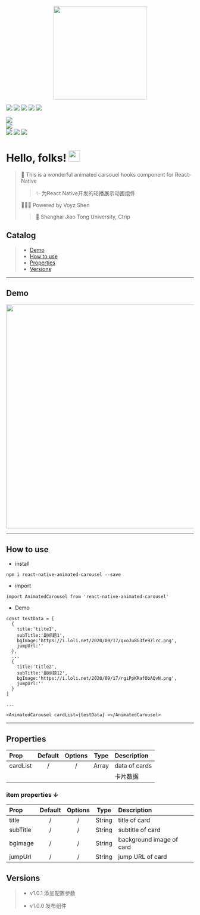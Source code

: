 <div align=center><img align="center" src="https://i.loli.net/2020/09/19/LYfW67IyjgZoNKq.png" width="250px"/></div>

[![](https://img.shields.io/badge/我的微信--informational?style=social&logo=wechat)](https://i.loli.net/2020/09/19/jHmZskwtUTF9oOh.png)
[![](https://img.shields.io/badge/Github--informational?style=social&logo=github)](https://github.com/Voyzz)
[![](https://img.shields.io/badge/我的邮箱--informational?style=social&logo=gmail)](voyzshen@gmail.com)
[![](https://img.shields.io/badge/我的Blog--informational?style=social&logo=micro.blog)](http://blog.voyz.vip/)
[![](https://img.shields.io/badge/ReactNative--informational?style=social&logo=react)](https://reactnative.cn/) 

![](https://img.shields.io/npm/v/react-native-animated-carousel?style=for-the-badge)   
![](https://img.shields.io/npm/dt/react-native-animated-carousel?style=for-the-badge)   
![](https://img.shields.io/github/last-commit/Voyzz/react-native-animated-carousel?style=for-the-badge)
![](https://img.shields.io/npm/l/react-native-animated-carousel?style=for-the-badge) 
![](https://img.shields.io/github/languages/top/Voyzz/react-native-animated-carousel?style=for-the-badge) 

# Hello, folks! <img src="https://i.loli.net/2020/12/25/1uvAhEik2RgCPDp.gif" width="30px"> 


> 🦄 This is a wonderful animated carsouel hooks component for React-Native     
>> ✨ 为React Native开发的轮播展示动画组件
>    
> 👨🏻‍💻 Powered by Voyz Shen    
>> 🏫 Shanghai Jiao Tong University, Ctrip 


## Catalog
> - [Demo](#demo)
> - [How to use](#howtouse)
> - [Properties](#properties)
> - [Versions](#versions)

---
<span id='demo'><span>
## Demo 
<div align=center><img align="center" src="https://i.loli.net/2020/09/18/UuDfZM3gpwoIs6P.gif" width="600px" /></div>

---

<span id='howtouse'><span>
## How to use

- install    
``` 
npm i react-native-animated-carousel --save
```

- import  
```
import AnimatedCarousel from 'react-native-animated-carousel'
```

- Demo  

```
const testData = [
  {
    title:'tilte1',
    subTitle:'副标题1',
    bgImage:'https://i.loli.net/2020/09/17/qxoJu8G3fe97lrc.png',
    jumpUrl:''
  },
  ...
  {
    title:'title2',
    subTitle:'副标题12',
    bgImage:'https://i.loli.net/2020/09/17/rgiPpKRafObAQvN.png',
    jumpUrl:''
  }
]

...

<AnimatedCarousel cardList={testData} ></AnimatedCarousel>

```

---

<span id='properties'><span>
## Properties

|Prop|Default|Options|Type|Description|
|:---|:--:|:--:|:--:|:---|
| cardList |/|/|Array|data of cards|
|||||卡片数据|

### item properties ↓
|Prop|Default|Options|Type|Description|
|:---|:--:|:--:|:--:|:---|
| title |/|/|String|title of card|
| subTitle |/|/|String| subtitle of card|
| bgImage |/|/|String| background image of card|
| jumpUrl |/|/|String| jump URL of card|

<span id='versions'><span>
## Versions
> - v1.0.1 添加配置参数  
>   
> - v1.0.0 发布组件

